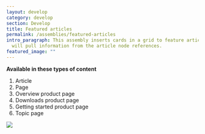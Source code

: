 ```yaml
---
layout: develop
category: develop
section: Develop
title: Featured articles
permalink: /assemblies/featured-articles
intro_paragraph: This assembly inserts cards in a grid to feature articles. It
  will pull information from the article node references.
featured_image: ""
---
```

**Available in these types of content**

1. Article
2. Page
3. Overview product page
4. Downloads product page
5. Getting started product page
6. Topic page

![](/design-manual/assets/uploads/featured-articles-example.png)